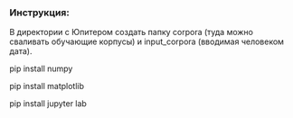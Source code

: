 ### Инструкция:
В директории с Юпитером создать папку corpora (туда можно сваливать обучающие корпусы) и input_corpora (вводимая человеком дата).

pip install numpy

pip install matplotlib

pip install jupyter lab
